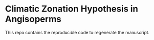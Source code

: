 # Climatic Zonation Hypothesis in Angisoperms
This repo contains the reproducible code to regenerate the manuscript.
